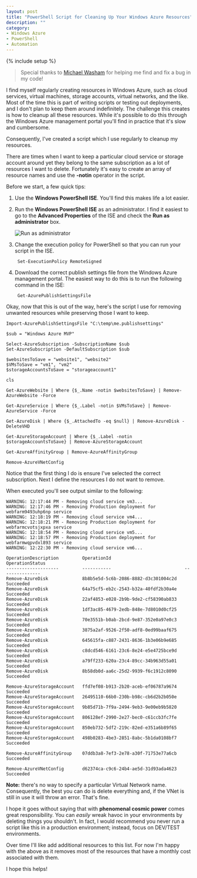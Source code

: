 ```yaml
---
layout: post
title: "PowerShell Script for Cleaning Up Your Windows Azure Resources"
description: ""
category:
- Windows Azure
- PowerShell
- Automation
---
```

{% include setup %}

> Special thanks to [Michael Washam](michaelwasham.com/‎) for helping me find and fix a bug in my code!

I find myself regularly creating resources in Windows Azure, such as cloud services, virtual machines, storage accounts, virtual networks, and the like. Most of the time this is part of writing scripts or testing out deployments, and I don't plan to keep them around indefinitely. The challenge this creates is how to cleanup all these resources. While it's possible to do this through the Windows Azure management portal you'll find in practice that it's slow and cumbersome.

Consequently, I've created a script which I use regularly to cleanup my resources.

There are times when I want to keep a particular cloud service or storage account around yet they belong to the same subscription as a lot of resources I want to delete. Fortunately it's easy to create an array of resource names and use the **-notin** operator in the script.

Before we start, a few quick tips:

1. Use the **Windows PowerShell ISE**. You'll find this makes life a lot easier.

2. Run the **Windows PowerShell ISE** as an administrator. I find it easiest to go to the **Advanced Properties** of the ISE and check the **Run as administrator** box.

	![Run as administrator](http://wadewegner.blob.core.windows.net/wordpress/2013/10/2013-10-25-RunAsAdmin.JPG)

3. Change the execution policy for PowerShell so that you can run your script in the ISE.

		Set-ExecutionPolicy RemoteSigned

4. Download the correct publish settings file from the Windows Azure management portal. The easiest way to do this is to run the following command in the ISE:

		Get-AzurePublishSettingsFile

Okay, now that this is out of the way, here's the script I use for removing unwanted resources while preserving those I want to keep.

	Import-AzurePublishSettingsFile "C:\temp\me.publishsettings"
	
	$sub = "Windows Azure MVP"
	
	Select-AzureSubscription -SubscriptionName $sub  
	Set-AzureSubscription -DefaultSubscription $sub
	
	$websitesToSave = "website1", "website2"
	$VMsToSave = "vm1", "vm2"
	$storageAccountsToSave = "storageaccount1"
	
	cls
	
	Get-AzureWebsite | Where {$_.Name -notin $websitesToSave} | Remove-AzureWebsite -Force
	
	Get-AzureService | Where {$_.Label -notin $VMsToSave} | Remove-AzureService -Force
	
	Get-AzureDisk | Where {$_.AttachedTo -eq $null} | Remove-AzureDisk -DeleteVHD
	
	Get-AzureStorageAccount | Where {$_.Label -notin $storageAccountsToSave} | Remove-AzureStorageAccount

	Get-AzureAffinityGroup | Remove-AzureAffinityGroup
	
	Remove-AzureVNetConfig
 

Notice that the first thing I do is ensure I've selected the correct subscription. Next I define the resources I do not want to remove.

When executed you'll see output similar to the following:

	WARNING: 12:17:44 PM - Removing cloud service vm3...
	WARNING: 12:17:46 PM - Removing Production deployment for webfarm9493uhp6np service
	WARNING: 12:18:19 PM - Removing cloud service vm4...
	WARNING: 12:18:21 PM - Removing Production deployment for webfarmcvotsjxpxa service
	WARNING: 12:18:54 PM - Removing cloud service vm5...
	WARNING: 12:18:57 PM - Removing Production deployment for webfarmwqpvdxl893 service
	WARNING: 12:22:30 PM - Removing cloud service vm6...
	
	OperationDescription         OperationId                            OperationStatus                                 
	--------------------         -----------                            ---------------                                 
	Remove-AzureDisk             8b8b5e5d-5c6b-2086-8882-d3c301004c2d   Succeeded                                       
	Remove-AzureDisk             64a75cf5-eb2c-2543-b32a-40fdf2b30a4e   Succeeded                                       
	Remove-AzureDisk             22af4853-e028-2b9b-9de2-cf58390ab833   Succeeded                                       
	Remove-AzureDisk             1df3ac85-4679-2edb-848e-7d8010d0cf25   Succeeded                                       
	Remove-AzureDisk             70e3551b-b0ab-2bcd-9e87-352e0a97e0c3   Succeeded                                       
	Remove-AzureDisk             3875a2af-9526-2f50-adf8-0ed99baaf675   Succeeded                                       
	Remove-AzureDisk             645615fa-c887-2431-8636-1b3e06b9e685   Succeeded                                       
	Remove-AzureDisk             c8dcd546-6161-23c6-8e24-e5e4725bce9d   Succeeded                                       
	Remove-AzureDisk             a79ff233-620a-23c4-89cc-34b963d55a01   Succeeded                                       
	Remove-AzureDisk             8b58db0d-aa6c-25d2-9939-f6c1912c8090   Succeeded                                       

	Remove-AzureStorageAccount   ffd7ef08-b913-2b20-aceb-ef06787a9674   Succeeded                                       
	Remove-AzureStorageAccount   26495110-66b0-230b-b98c-cb6d2b2b050e   Succeeded                                       
	Remove-AzureStorageAccount   9b85d71b-7f9a-2494-9eb3-9e00eb9b5820   Succeeded                                       
	Remove-AzureStorageAccount   806128ef-2990-2e27-bec0-c61ccb3fc7fe   Succeeded                                       
	Remove-AzureStorageAccount   850eb732-5df2-219c-82ed-e351a6b89f65   Succeeded                                       
	Remove-AzureStorageAccount   498b0283-4be3-2851-8abc-5b1da0108bf7   Succeeded                                       

    Remove-AzureAffinityGroup    07ddb3a8-7ef3-2e78-a30f-71753e77a6cb 	Succeeded                           

    Remove-AzureVNetConfig       d62374ca-c9c6-24b4-ae5d-31d93ada4623 	Succeeded 

**Note:** there's no way to specify a particular Virtual Network name.
Consequently, the best you can do is delete everything and, if the VNet is still in use it will throw an error. That's fine.

I hope it goes without saying that with **phenomenal cosmic power** comes great responsibility. You can _easily_ wreak havoc in your environments by deleting things you shouldn't. In fact, I would recommend you never run a script like this in a production environment; instead, focus on DEV/TEST environments.

Over time I'll like add additional resources to this list. For now I'm happy with the above as it removes most of the resources that have a monthly cost associated with them.

I hope this helps!